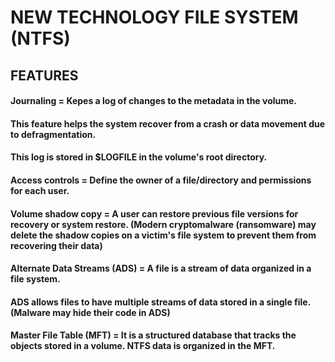 # NEW TECHNOLOGY FILE SYSTEM (NTFS)

## FEATURES

#### Journaling = Kepes a log of changes to the metadata in the volume.

#### This feature helps the system recover from a crash or data movement due to defragmentation.

#### This log is stored in $LOGFILE in the volume's root directory.

#### Access controls = Define the owner of a file/directory and permissions for each user.

#### Volume shadow copy = A user can restore previous file versions for recovery or system restore. (Modern cryptomalware (ransomware) may delete the shadow copies on a victim's file system to prevent them from recovering their data)

#### Alternate Data Streams (ADS) = A file is a stream of data organized in a file system.

#### ADS allows files to have multiple streams of data stored in a single file. (Malware may hide their code in ADS)

#### Master File Table (MFT) = It is a structured database that tracks the objects stored in a volume. NTFS data is organized in the MFT.
